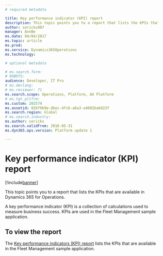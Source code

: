 ```yaml
---
# required metadata

title: Key performance indicator (KPI) report
description: This topic points you to a report that lists the KPIs that are available in Dynamics 365 for Operations.
author: sericks007
manager: AnnBe
ms.date: 04/04/2017
ms.topic: article
ms.prod: 
ms.service: Dynamics365Operations
ms.technology: 

# optional metadata

# ms.search.form: 
# ROBOTS: 
audience: Developer, IT Pro
# ms.devlang: 
# ms.reviewer: 71
ms.search.scope: Operations, Platform, AX Platform
# ms.tgt_pltfrm: 
ms.custom: 203574
ms.assetid: 026f9b9e-dbec-4fcb-a6a3-a4602ba6d23f
ms.search.region: Global
# ms.search.industry: 
ms.author: sericks
ms.search.validFrom: 2016-05-31
ms.dyn365.ops.version: Platform update 1

---
```


# Key performance indicator (KPI) report

[!include[banner](../includes/banner.md)]


This topic points you to a report that lists the KPIs that are available in Dynamics 365 for Operations.

A key performance indicator (KPI) is a collection of calculations used to measure business success. KPIs are used in the Fleet Management sample application.

## To view the report
The [Key performance indicators (KPI) report](https://mbs.microsoft.com/customersource/northamerica/AX/downloads/reports/axtechrefrep) lists the KPIs that are available in the Fleet Management sample application.



